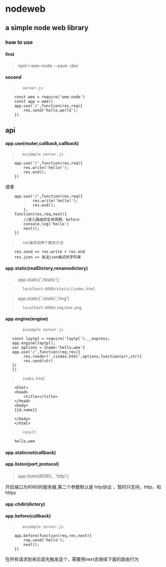 # nodeweb
## a simple node web library

### how to use 

#### first
> npm i wee-node --save -dev

#### second

>       server.js
        const wee = require('wee-node') 
        const app = wee()
        app.use('/',function(res,req){
            res.send('hello,world');
        })

## api

#### app.use(router,callback,callback)
>       exzample server.js
        app.use('/',function(res,req){  
            res.write('hello!');  
            res.end();
        })

或者   
>
        app.use('/',function(res,req){    
                res.write('hello!');  
                res.end();
            },  
        function(res,req,next){     
            //进入路由的生命周期，before  
            console.log('hello')   
            next();
        })
>       res被添加两个静态方法
        res.send => res.write + res.end
        res.json => 发送json格式的字符串
#### app.static(realDictory,renamedictory)

> app.static('./static');  

>       localhost:8080/static/index.html  

> app.static('./static','img')  

>       localhost:8080/img/one.png

#### app.engine(engine)
>       exzample server.js
       const laytpl = require('laytpl').__express;
       app.engine(laytpl);
       var options = {name:'hello,wee'}
       app.use('/',function(req,res){
            res.render('./index.html',options,function(err,str){
            res.send(str)     
       })
       })

>       index.html
        <html>
        <head>
            <title></title>
        </head>
        <body>
        {{d.name}}
        
        </body>
        </html>     
        
>       result
        hello,wee

#### app.staticnot(callback)


#### app.listen(port,protocol)
> app.listen(8080，'http');
  

开启端口为8080的服务器,第二个参数默认是 http协议 ，暂时只支持，http，和https

#### app.chdir(dictory)


#### app.before(callback)

>       exzample server.js
        app.before(function(req,res,next){  
            req.send('hello');
            next();
        })  

在所有请求到来后首先触发这个，需要用next去继续下面的路由行为
